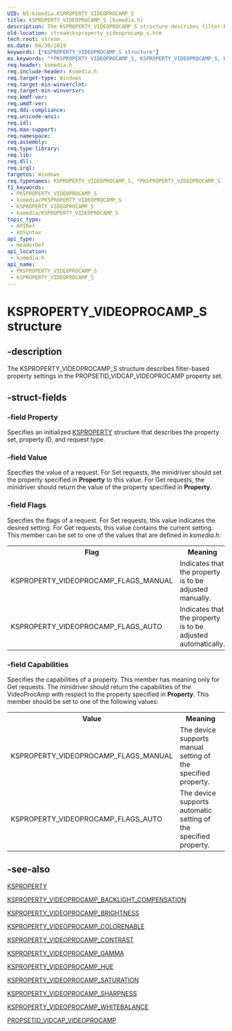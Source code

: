 ```yaml
---
UID: NS:ksmedia.KSPROPERTY_VIDEOPROCAMP_S
title: KSPROPERTY_VIDEOPROCAMP_S (ksmedia.h)
description: The KSPROPERTY_VIDEOPROCAMP_S structure describes filter-based property settings in the PROPSETID_VIDCAP_VIDEOPROCAMP property set.
old-location: stream\ksproperty_videoprocamp_s.htm
tech.root: stream
ms.date: 04/30/2019
keywords: ["KSPROPERTY_VIDEOPROCAMP_S structure"]
ms.keywords: "*PKSPROPERTY_VIDEOPROCAMP_S, KSPROPERTY_VIDEOPROCAMP_S, KSPROPERTY_VIDEOPROCAMP_S structure [Streaming Media Devices], PKSPROPERTY_VIDEOPROCAMP_S, PKSPROPERTY_VIDEOPROCAMP_S structure pointer [Streaming Media Devices], ksmedia/KSPROPERTY_VIDEOPROCAMP_S, ksmedia/PKSPROPERTY_VIDEOPROCAMP_S, stream.ksproperty_videoprocamp_s, vidcapstruct_4ec1fd8e-6ea5-4560-a528-e6cd2023ec87.xml"
req.header: ksmedia.h
req.include-header: Ksmedia.h
req.target-type: Windows
req.target-min-winverclnt: 
req.target-min-winversvr: 
req.kmdf-ver: 
req.umdf-ver: 
req.ddi-compliance: 
req.unicode-ansi: 
req.idl: 
req.max-support: 
req.namespace: 
req.assembly: 
req.type-library: 
req.lib: 
req.dll: 
req.irql: 
targetos: Windows
req.typenames: KSPROPERTY_VIDEOPROCAMP_S, *PKSPROPERTY_VIDEOPROCAMP_S
f1_keywords:
 - PKSPROPERTY_VIDEOPROCAMP_S
 - ksmedia/PKSPROPERTY_VIDEOPROCAMP_S
 - KSPROPERTY_VIDEOPROCAMP_S
 - ksmedia/KSPROPERTY_VIDEOPROCAMP_S
topic_type:
 - APIRef
 - kbSyntax
api_type:
 - HeaderDef
api_location:
 - ksmedia.h
api_name:
 - PKSPROPERTY_VIDEOPROCAMP_S
 - KSPROPERTY_VIDEOPROCAMP_S
---
```


# KSPROPERTY_VIDEOPROCAMP_S structure


## -description

The KSPROPERTY_VIDEOPROCAMP_S structure describes filter-based property settings in the PROPSETID_VIDCAP_VIDEOPROCAMP property set.

## -struct-fields

### -field Property

Specifies an initialized <a href="/windows-hardware/drivers/stream/ksproperty-structure">KSPROPERTY</a> structure that describes the property set, property ID, and request type.

### -field Value

Specifies the value of a request. For Set requests, the minidriver should set the property specified in <b>Property</b> to this value. For Get requests, the minidriver should return the value of the property specified in <b>Property</b>.

### -field Flags

Specifies the flags of a request. For Set requests, this value indicates the desired setting. For Get requests, this value contains the current setting. This member can be set to one of the values that are defined in <i>ksmedia.h</i>:

<table>
<tr>
<th>Flag</th>
<th>Meaning</th>
</tr>
<tr>
<td>
KSPROPERTY_VIDEOPROCAMP_FLAGS_MANUAL

</td>
<td>
Indicates that the property is to be adjusted manually.

</td>
</tr>
<tr>
<td>
KSPROPERTY_VIDEOPROCAMP_FLAGS_AUTO

</td>
<td>
Indicates that the property is to be adjusted automatically.

</td>
</tr>
</table>

### -field Capabilities

Specifies the capabilities of a property. This member has meaning only for Get requests. The minidriver should return the capabilities of the VideoProcAmp with respect to the property specified in <b>Property</b>. This member should be set to one of the following values:

<table>
<tr>
<th>Value</th>
<th>Meaning</th>
</tr>
<tr>
<td>
KSPROPERTY_VIDEOPROCAMP_FLAGS_MANUAL

</td>
<td>
The device supports manual setting of the specified property.

</td>
</tr>
<tr>
<td>
KSPROPERTY_VIDEOPROCAMP_FLAGS_AUTO

</td>
<td>
The device supports automatic setting of the specified property.

</td>
</tr>
</table>

## -see-also

<a href="/windows-hardware/drivers/stream/ksproperty-structure">KSPROPERTY</a>



<a href="/windows-hardware/drivers/stream/ksproperty-videoprocamp-backlight-compensation">KSPROPERTY_VIDEOPROCAMP_BACKLIGHT_COMPENSATION</a>



<a href="/windows-hardware/drivers/stream/ksproperty-videoprocamp-brightness">KSPROPERTY_VIDEOPROCAMP_BRIGHTNESS</a>



<a href="/windows-hardware/drivers/stream/ksproperty-videoprocamp-colorenable">KSPROPERTY_VIDEOPROCAMP_COLORENABLE</a>



<a href="/windows-hardware/drivers/stream/ksproperty-videoprocamp-contrast">KSPROPERTY_VIDEOPROCAMP_CONTRAST</a>



<a href="/windows-hardware/drivers/stream/ksproperty-videoprocamp-gamma">KSPROPERTY_VIDEOPROCAMP_GAMMA</a>



<a href="/windows-hardware/drivers/stream/ksproperty-videoprocamp-hue">KSPROPERTY_VIDEOPROCAMP_HUE</a>



<a href="/windows-hardware/drivers/stream/ksproperty-videoprocamp-saturation">KSPROPERTY_VIDEOPROCAMP_SATURATION</a>



<a href="/windows-hardware/drivers/stream/ksproperty-videoprocamp-sharpness">KSPROPERTY_VIDEOPROCAMP_SHARPNESS</a>



<a href="/windows-hardware/drivers/stream/ksproperty-videoprocamp-whitebalance">KSPROPERTY_VIDEOPROCAMP_WHITEBALANCE</a>



<a href="/windows-hardware/drivers/stream/propsetid-vidcap-videoprocamp">PROPSETID_VIDCAP_VIDEOPROCAMP</a>


